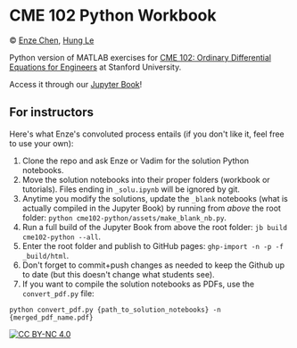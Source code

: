# CME 102 Python Workbook

© [Enze Chen](https://mse.stanford.edu/people/enze-chen), 
[Hung Le](https://icme.stanford.edu/people/hung-le)

Python version of MATLAB exercises for [CME 102: Ordinary Differential Equations for Engineers](https://explorecourses.stanford.edu/search?q=cme102+laplace) at Stanford University.

Access it through our [Jupyter Book](https://enze-chen.github.io/cme102-python/)!


## For instructors

Here's what Enze's convoluted process entails (if you don't like it, feel free to use your own):
1. Clone the repo and ask Enze or Vadim for the solution Python notebooks.
1. Move the solution notebooks into their proper folders (workbook or tutorials).
Files ending in `_solu.ipynb` will be ignored by git.
1. Anytime you modify the solutions, update the `_blank` notebooks (what is actually compiled in the Jupyter Book) by running from _above_ the root folder: `python cme102-python/assets/make_blank_nb.py`.
1. Run a full build of the Jupyter Book from above the root folder: `jb build cme102-python --all`.
1. Enter the root folder and publish to GitHub pages: `ghp-import -n -p -f _build/html`.
1. Don't forget to commit+push changes as needed to keep the Github up to date (but this doesn't change what students see).
1. If you want to compile the solution notebooks as PDFs, use the `convert_pdf.py` file: 
```
python convert_pdf.py {path_to_solution_notebooks} -n {merged_pdf_name.pdf}
```

[![CC BY-NC 4.0][cc-by-nc-image]][cc-by-nc]

[cc-by-nc]: http://creativecommons.org/licenses/by-nc/4.0/
[cc-by-nc-image]: https://licensebuttons.net/l/by-nc/4.0/88x31.png
